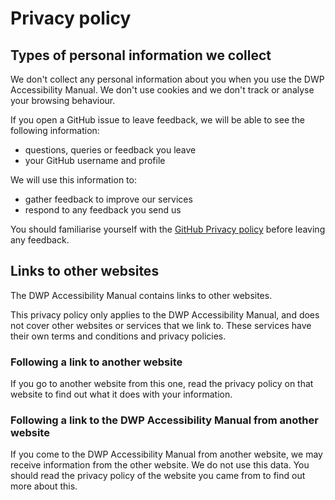 # Privacy policy

## Types of personal information we collect
We don't collect any personal information about you when you use the DWP Accessibility Manual. We don't use cookies and we don't track or analyse your browsing behaviour.

If you open a GitHub issue to leave feedback, we will be able to see the following information:
- questions, queries or feedback you leave
- your GitHub username and profile

We will use this information to:
- gather feedback to improve our services
- respond to any feedback you send us

You should familiarise yourself with the [GitHub Privacy policy](https://github.com/site/privacy) before leaving any feedback.

## Links to other websites
The DWP Accessibility Manual contains links to other websites.

This privacy policy only applies to the DWP Accessibility Manual, and does not cover other websites or services that we link to. These services have their own terms and conditions and privacy policies.

### Following a link to another website
If you go to another website from this one, read the privacy policy on that website to find out what it does with your information.

### Following a link to the DWP Accessibility Manual from another website
If you come to the DWP Accessibility Manual from another website, we may receive information from the other website. We do not use this data. You should read the privacy policy of the website you came from to find out more about this.
        